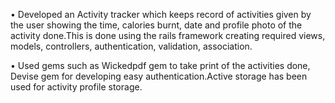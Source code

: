 • Developed an Activity tracker which keeps record of activities given by the user showing the time, calories burnt, date
and profile photo of the activity done.This is done using the rails framework creating required views, models, controllers,
authentication, validation, association.

• Used gems such as Wickedpdf gem to take print of the activities done, Devise gem for developing easy
authentication.Active storage has been used for activity profile storage.
